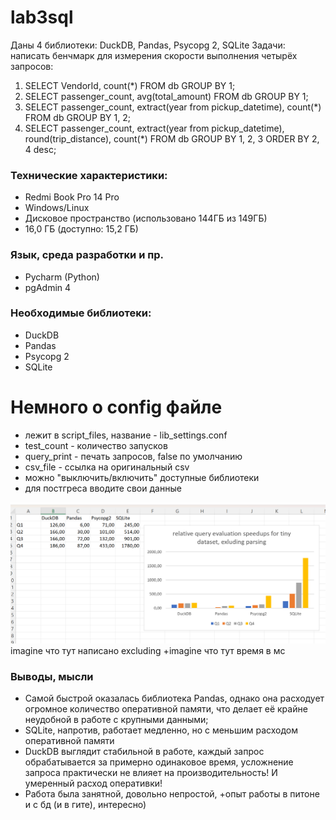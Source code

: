 # lab3sql
Даны 4 библиотеки: DuckDB, Pandas, Psycopg 2, SQLite
Задачи: написать бенчмарк для измерения скорости выполнения четырёх запросов:
1. SELECT VendorId, count(*) FROM db GROUP BY 1;
2. SELECT passenger_count, avg(total_amount) 
FROM db 
GROUP BY 1;
3. SELECT
   passenger_count, 
   extract(year from pickup_datetime),
   count(*)
FROM db
GROUP BY 1, 2;
4. SELECT
    passenger_count,
    extract(year from pickup_datetime),
    round(trip_distance),
    count(*)
FROM db
GROUP BY 1, 2, 3
ORDER BY 2, 4 desc;

### Технические характеристики:
* Redmi Book Pro 14 Pro
* Windows/Linux
* Дисковое пространство (использовано 144ГБ из 149ГБ)
* 16,0 ГБ (доступно: 15,2 ГБ)
### Язык, среда разработки и пр.
* Pycharm (Python)
* pgAdmin 4
### Необходимые библиотеки:
* DuckDB
* Pandas
* Psycopg 2
* SQLite
# Немного о config файле
* лежит в script_files, название - lib_settings.conf
* test_count - количество запусков
* query_print - печать запросов, false по умолчанию
* csv_file - ссылка на оригинальный csv
* можно "выключить/включить" доступные библиотеки
* для постгреса вводите свои данные
<img width="800" alt="tiny_data.png" src="https://github.com/gurusooo/lab3sql/blob/main/script_files/data/tiny_dataset.png">
imagine что тут написано excluding
+imagine что тут время в мс

### Выводы, мысли
* Самой быстрой оказалась библиотека Pandas, однако она расходует огромное количество оперативной памяти, что делает её крайне неудобной в работе с крупными данными;
* SQLite, напротив, работает медленно, но с меньшим расходом оперативной памяти
* DuckDB выглядит стабильной в работе, каждый запрос обрабатывается за примерно одинаковое время, усложнение запроса практически не влияет на производительность! И умеренный расход оперативки!
* Работа была занятной, довольно непростой, +опыт работы в питоне и с бд (и в гите), интересно)
